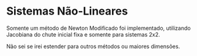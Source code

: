 # Sistemas Não-Lineares

Somente um método de Newton Modificado foi implementado, utilizando Jacobiana do chute inicial fixa e somente para sistemas 2x2.

Não sei se irei estender para outros métodos ou maiores dimensões.
